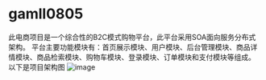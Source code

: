 # gamll0805
此电商项目是一个综合性的B2C模式购物平台，此平台采用SOA面向服务分布式架构。
平台主要功能模块有：首页展示模块、用户模块、后台管理模块、商品详情模块、商品检索模块、购物车模块、登录模块、订单模块和支付模块等组成。
以下是项目架构图
![image](https://github.com/sxhDebug1204/gamll0805/edit/master/images/1565830474055.png)
